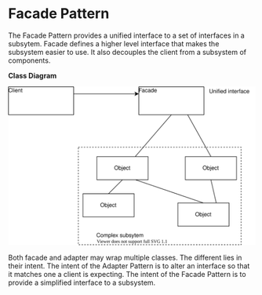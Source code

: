 # Facade Pattern

The Facade Pattern provides a unified interface to a set of interfaces in a subsytem.
Facade defines a higher level interface that makes the subsystem easier to use.
It also decouples the client from a subsystem of components.

__Class Diagram__

![Figure](cd.drawio.svg)

Both facade and adapter may wrap multiple classes.
The different lies in their intent. 
The intent of the Adapter Pattern is to alter an interface so that it matches one a client is expecting.
The intent of the Facade Pattern is to provide a simplified interface to a subsystem.
